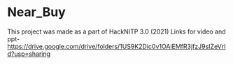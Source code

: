 # Near_Buy
This project was made as a part of HackNITP 3.0 (2021)
Links for video and ppt-
https://drive.google.com/drive/folders/1US9K2Dic0v1OAiEMfR3jfzJ9sIZeVrId?usp=sharing
